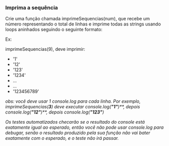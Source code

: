 ### Imprima a sequência ###

Crie uma função chamada imprimeSequencias(num), que recebe um número representando o total de linhas e imprime todas as strings usando loops aninhados seguindo o seguinte formato:

Ex:

imprimeSequencias(9), deve imprimir:

* '1'
* '12'
* '123'
* '1234'
* ...
* ...
* '123456789'

*obs: você deve usar 1 console.log para cada linha. Por exemplo,* *imprimeSequencias(**3**)* *deve executar* *console.log(**"1"**)**, depois* *console.log(**"12"**)**, depois* *console.log(**"123"**)*

*Os testes automatizados checarão se o resultado do console está exatamente igual ao esperado, então você não pode usar console.log para debugar, senão o resultado produzido pela sua função não vai bater exatamente com o esperado, e o teste não irá passar.*